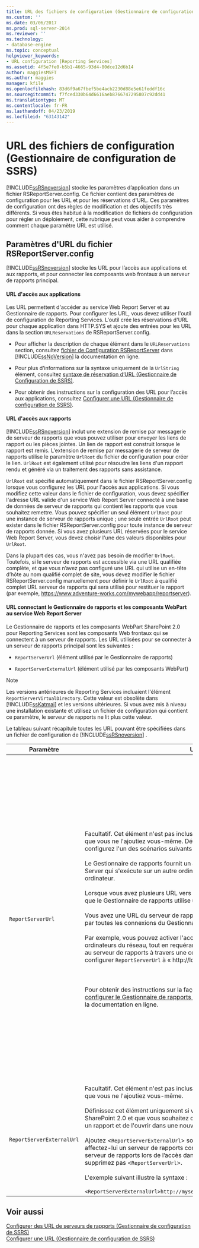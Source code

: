 ```yaml
---
title: URL des fichiers de configuration (Gestionnaire de configuration de SSRS) | Microsoft Docs
ms.custom: ''
ms.date: 03/06/2017
ms.prod: sql-server-2014
ms.reviewer: ''
ms.technology:
- database-engine
ms.topic: conceptual
helpviewer_keywords:
- URL configuration [Reporting Services]
ms.assetid: 4f5e7fe0-b5b1-4665-93d4-80dce12d6b14
author: maggiesMSFT
ms.author: maggies
manager: kfile
ms.openlocfilehash: 83d6f9a67fbef5be4acb2230d88e5e61feddf16c
ms.sourcegitcommit: f7fced330b64d6616aeb8766747295807c92dd41
ms.translationtype: MT
ms.contentlocale: fr-FR
ms.lasthandoff: 04/23/2019
ms.locfileid: "63143142"
---
```

# <a name="urls-in-configuration-files--ssrs-configuration-manager"></a>URL des fichiers de configuration (Gestionnaire de configuration de SSRS)
  [!INCLUDE[ssRSnoversion](../../includes/ssrsnoversion-md.md)] stocke les paramètres d’application dans un fichier RSReportServer.config. Ce fichier contient des paramètres de configuration pour les URL et pour les réservations d'URL. Ces paramètres de configuration ont des règles de modification et des objectifs très différents. Si vous êtes habitué à la modification de fichiers de configuration pour régler un déploiement, cette rubrique peut vous aider à comprendre comment chaque paramètre URL est utilisé.  
  
## <a name="url-settings-in-rsreportserverconfig-file"></a>Paramètres d'URL du fichier RSReportServer.config  
 [!INCLUDE[ssRSnoversion](../../includes/ssrsnoversion-md.md)] stocke les URL pour l’accès aux applications et aux rapports, et pour connecter les composants web frontaux à un serveur de rapports principal.  
  
#### <a name="urls-for-application-access"></a>URL d'accès aux applications  
 Les URL permettent d'accéder au service Web Report Server et au Gestionnaire de rapports. Pour configurer les URL, vous devez utiliser l'outil de configuration de Reporting Services. L'outil crée les réservations d'URL pour chaque application dans HTTP.SYS et ajoute des entrées pour les URL dans la section `URLReservations` de RSReportServer.config.  
  
-   Pour afficher la description de chaque élément dans le `URLReservations` section, consultez [fichier de Configuration RSReportServer](../report-server/rsreportserver-config-configuration-file.md) dans [!INCLUDE[ssNoVersion](../../includes/ssnoversion-md.md)] la documentation en ligne.  
  
-   Pour plus d’informations sur la syntaxe uniquement de la `UrlString` élément, consultez [syntaxe de réservation d’URL &#40;Gestionnaire de Configuration de SSRS&#41;](url-reservation-syntax-ssrs-configuration-manager.md).  
  
-   Pour obtenir des instructions sur la configuration des URL pour l’accès aux applications, consultez [Configurer une URL &#40;Gestionnaire de configuration de SSRS&#41;](configure-a-url-ssrs-configuration-manager.md).  
  
#### <a name="urls-for-report-access"></a>URL d'accès aux rapports  
 [!INCLUDE[ssRSnoversion](../../includes/ssrsnoversion-md.md)] inclut une extension de remise par messagerie de serveur de rapports que vous pouvez utiliser pour envoyer les liens de rapport ou les pièces jointes. Un lien de rapport est construit lorsque le rapport est remis. L'extension de remise par messagerie de serveur de rapports utilise le paramètre `UrlRoot` du fichier de configuration pour créer le lien. `UrlRoot` est également utilisé pour résoudre les liens d'un rapport rendu et généré via un traitement des rapports sans assistance.  
  
 `UrlRoot` est spécifié automatiquement dans le fichier RSReportServer.config lorsque vous configurez les URL pour l'accès aux applications. Si vous modifiez cette valeur dans le fichier de configuration, vous devez spécifier l'adresse URL valide d'un service Web Report Server connecté à une base de données de serveur de rapports qui contient les rapports que vous souhaitez remettre. Vous pouvez spécifier un seul élément `UrlRoot` pour une instance de serveur de rapports unique ; une seule entrée `UrlRoot` peut exister dans le fichier RSReportServer.config pour toute instance de serveur de rapports donnée. Si vous avez plusieurs URL réservées pour le service Web Report Server, vous devez choisir l'une des valeurs disponibles pour `UrlRoot`.  
  
 Dans la plupart des cas, vous n'avez pas besoin de modifier `UrlRoot`. Toutefois, si le serveur de rapports est accessible via une URL qualifiée complète, et que vous n’avez pas configuré une URL qui utilise un en-tête d’hôte au nom qualifié complet de site, vous devez modifier le fichier RSReportServer.config manuellement pour définir le `UrlRoot` à qualifié complet URL serveur de rapports qui sera utilisé pour restituer le rapport (par exemple, https://www.adventure-works.com/mywebapp/reportserver).  
  
#### <a name="urls-connecting-report-manager-and-web-parts-to-the-report-server-web-service"></a>URL connectant le Gestionnaire de rapports et les composants WebPart au service Web Report Server  
 Le Gestionnaire de rapports et les composants WebPart SharePoint 2.0 pour Reporting Services sont les composants Web frontaux qui se connectent à un serveur de rapports. Les URL utilisées pour se connecter à un serveur de rapports principal sont les suivantes :  
  
-   `ReportServerUrl` (élément utilisé par le Gestionnaire de rapports)  
  
-   `ReportServerExternalUrl` (élément utilisé par les composants WebPart)  
  
> [!NOTE]  
>  Les versions antérieures de Reporting Services incluaient l'élément `ReportServerVirtualDirectory`. Cette valeur est obsolète dans [!INCLUDE[ssKatmai](../../includes/sskatmai-md.md)] et les versions ultérieures. Si vous avez mis à niveau une installation existante et utilisez un fichier de configuration qui contient ce paramètre, le serveur de rapports ne lit plus cette valeur.  
  
 Le tableau suivant récapitule toutes les URL pouvant être spécifiées dans un fichier de configuration de [!INCLUDE[ssRSnoversion](../../includes/ssrsnoversion-md.md)] .  
  
|Paramètre|Utilisation|Description|  
|-------------|-----------|-----------------|  
|`ReportServerUrl`|Facultatif. Cet élément n'est pas inclus dans le fichier RSReportServer.config à moins que vous ne l'ajoutiez vous-même. Définissez cet élément uniquement si vous configurez l'un des scénarios suivants :<br /><br /> Le Gestionnaire de rapports fournit un accès Web frontal à un service Web Report Server qui s'exécute sur un autre ordinateur ou sur une instance différente du même ordinateur.<br /><br /> Lorsque vous avez plusieurs URL vers un serveur de rapports et que vous souhaitez que le Gestionnaire de rapports utilise une URL spécifique.<br /><br /> Vous avez une URL du serveur de rapports spécifique que vous souhaitez voir utilisée par toutes les connexions du Gestionnaire de rapports.<br /><br /> Par exemple, vous pouvez activer l'accès du Gestionnaire de rapports pour tous les ordinateurs du réseau, tout en requérant que le Gestionnaire de rapports se connecte au serveur de rapports à travers une connexion locale. Dans ce cas, vous pouvez configurer `ReportServerUrl` à « http://localhost/reportserver».<br /><br /> <br /><br /> Pour obtenir des instructions sur la façon d’implémenter ces scénarios, consultez [configurer le Gestionnaire de rapports &#40;en Mode natif&#41; ](../report-server/configure-web-portal.md) dans [!INCLUDE[ssNoVersion](../../includes/ssnoversion-md.md)] la documentation en ligne.|Cette valeur spécifie l'URL du service Web Report Server. Cette valeur est lue par l'application du Gestionnaire de rapports au démarrage. Si cette valeur est définie, le Gestionnaire de rapports se connecte au serveur de rapports spécifié dans l'URL.<br /><br /> Par défaut, le Gestionnaire de rapports fournit un accès Web frontal à un service Web Report Server qui s'exécute au sein de la même instance du serveur de rapports que le Gestionnaire de rapports. Toutefois, si vous souhaitez utiliser le Gestionnaire de rapports avec un service Web Report Server qui fait partie d'une autre instance ou s'exécute dans une instance d'un autre ordinateur, vous pouvez définir cette URL de façon à diriger le Gestionnaire de rapports pour qu'il se connecte au service Web Report Server externe.<br /><br /> Si un certificat SSL (Secure Sockets Layer) est installé sur le serveur de rapports auquel vous êtes connecté, la valeur de l'élément `ReportServerUrl` doit être le nom du serveur inscrit pour ce certificat. Si vous obtenez l’erreur, « la connexion sous-jacente a été fermée : Pu pas établir de relation d’approbation pour le canal sécurisé SSL/TLS », définissez `ReportServerUrl` au nom de domaine complet du serveur pour lequel le certificat SSL a été émis. Par exemple, si le certificat est inscrit sur **https://adventure-works.com.onlinesales**, l’URL du serveur de rapports serait **https://adventure-works.com.onlinesales/reportserver**.|  
|`ReportServerExternalUrl`|Facultatif. Cet élément n'est pas inclus dans le fichier RSReportServer.config à moins que vous ne l'ajoutiez vous-même.<br /><br /> Définissez cet élément uniquement si vous utilisez les composants WebPart de SharePoint 2.0 et que vous souhaitez que les utilisateurs soient en mesure d'extraire un rapport et de l'ouvrir dans une nouvelle fenêtre de navigateur.<br /><br /> Ajoutez <`ReportServerExternalUrl`> sous le <`ReportServerUrl`> élément, puis affectez-lui un serveur de rapports complet nom qui se résout en une instance de serveur de rapports lors de l’accès dans une fenêtre de navigateur distincte. Ne supprimez pas <`ReportServerUrl`>.<br /><br /> L'exemple suivant illustre la syntaxe :<br /><br /> `<ReportServerExternalUrl>http://myserver/reportserver</ReportServerExternalUrl>`|Cette valeur est utilisée par les composants WebPart de SharePoint 2.0.<br /><br /> Dans les versions précédentes, il était recommandé que vous définissiez cette valeur pour déployer le Générateur de rapport sur un serveur de rapports Internet. Il s'agit d'un scénario de déploiement non testé. Si vous utilisiez ce paramètre par le passé pour gérer l'accès Internet au Générateur de rapports, vous devez prévoir une autre stratégie.|  
  
## <a name="see-also"></a>Voir aussi  
 [Configurer des URL de serveurs de rapports &#40;Gestionnaire de configuration de SSRS&#41;](configure-report-server-urls-ssrs-configuration-manager.md)   
 [Configurer une URL &#40;Gestionnaire de configuration de SSRS&#41;](configure-a-url-ssrs-configuration-manager.md)  
  
  

